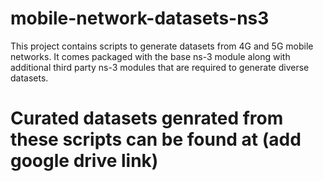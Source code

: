 # mobile-network-datasets-ns3
This project contains scripts to generate datasets from 4G and 5G mobile networks. It comes packaged with the base ns-3 module along with additional third party ns-3 modules that are required to generate diverse datasets. 

# Curated datasets genrated from these scripts can be found at (add google drive link) 
